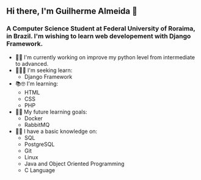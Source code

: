 ## Hi there, I'm Guilherme Almeida 👋
### A Computer Science Student at Federal University of Roraima, in Brazil. I'm wishing to learn web developement with Django Framework.
- 🧱🔨 I'm currently working on improve my python level from intermediate to advanced.
- 🏹👨‍🎓 I'm seeking learn:
  - Django Framework
- 📚🤓 I'm learning:
  - HTML
  - CSS
  - PHP
- 🎯📝 My future learning goals:
  - Docker
  - RabbitMQ
- 🧰🔦 I have a basic knowledge on:
    - SQL
    - PostgreSQL
    - Git
    - Linux
    - Java and Object Oriented Programming
    - C Language

